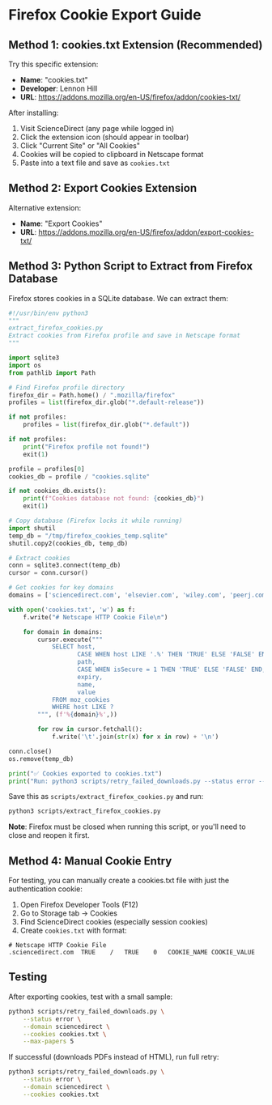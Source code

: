 # Firefox Cookie Export Guide

## Method 1: cookies.txt Extension (Recommended)

Try this specific extension:
- **Name**: "cookies.txt"
- **Developer**: Lennon Hill
- **URL**: https://addons.mozilla.org/en-US/firefox/addon/cookies-txt/

After installing:
1. Visit ScienceDirect (any page while logged in)
2. Click the extension icon (should appear in toolbar)
3. Click "Current Site" or "All Cookies"
4. Cookies will be copied to clipboard in Netscape format
5. Paste into a text file and save as `cookies.txt`

## Method 2: Export Cookies Extension

Alternative extension:
- **Name**: "Export Cookies"
- **URL**: https://addons.mozilla.org/en-US/firefox/addon/export-cookies-txt/

## Method 3: Python Script to Extract from Firefox Database

Firefox stores cookies in a SQLite database. We can extract them:

```python
#!/usr/bin/env python3
"""
extract_firefox_cookies.py
Extract cookies from Firefox profile and save in Netscape format
"""

import sqlite3
import os
from pathlib import Path

# Find Firefox profile directory
firefox_dir = Path.home() / ".mozilla/firefox"
profiles = list(firefox_dir.glob("*.default-release"))

if not profiles:
    profiles = list(firefox_dir.glob("*.default"))

if not profiles:
    print("Firefox profile not found!")
    exit(1)

profile = profiles[0]
cookies_db = profile / "cookies.sqlite"

if not cookies_db.exists():
    print(f"Cookies database not found: {cookies_db}")
    exit(1)

# Copy database (Firefox locks it while running)
import shutil
temp_db = "/tmp/firefox_cookies_temp.sqlite"
shutil.copy2(cookies_db, temp_db)

# Extract cookies
conn = sqlite3.connect(temp_db)
cursor = conn.cursor()

# Get cookies for key domains
domains = ['sciencedirect.com', 'elsevier.com', 'wiley.com', 'peerj.com']

with open('cookies.txt', 'w') as f:
    f.write("# Netscape HTTP Cookie File\n")

    for domain in domains:
        cursor.execute("""
            SELECT host,
                   CASE WHEN host LIKE '.%' THEN 'TRUE' ELSE 'FALSE' END,
                   path,
                   CASE WHEN isSecure = 1 THEN 'TRUE' ELSE 'FALSE' END,
                   expiry,
                   name,
                   value
            FROM moz_cookies
            WHERE host LIKE ?
        """, (f'%{domain}%',))

        for row in cursor.fetchall():
            f.write('\t'.join(str(x) for x in row) + '\n')

conn.close()
os.remove(temp_db)

print("✅ Cookies exported to cookies.txt")
print("Run: python3 scripts/retry_failed_downloads.py --status error --domain sciencedirect --cookies cookies.txt")
```

Save this as `scripts/extract_firefox_cookies.py` and run:
```bash
python3 scripts/extract_firefox_cookies.py
```

**Note**: Firefox must be closed when running this script, or you'll need to close and reopen it first.

## Method 4: Manual Cookie Entry

For testing, you can manually create a cookies.txt file with just the authentication cookie:

1. Open Firefox Developer Tools (F12)
2. Go to Storage tab → Cookies
3. Find ScienceDirect cookies (especially session cookies)
4. Create `cookies.txt` with format:
```
# Netscape HTTP Cookie File
.sciencedirect.com	TRUE	/	TRUE	0	COOKIE_NAME	COOKIE_VALUE
```

## Testing

After exporting cookies, test with a small sample:
```bash
python3 scripts/retry_failed_downloads.py \
    --status error \
    --domain sciencedirect \
    --cookies cookies.txt \
    --max-papers 5
```

If successful (downloads PDFs instead of HTML), run full retry:
```bash
python3 scripts/retry_failed_downloads.py \
    --status error \
    --domain sciencedirect \
    --cookies cookies.txt
```
